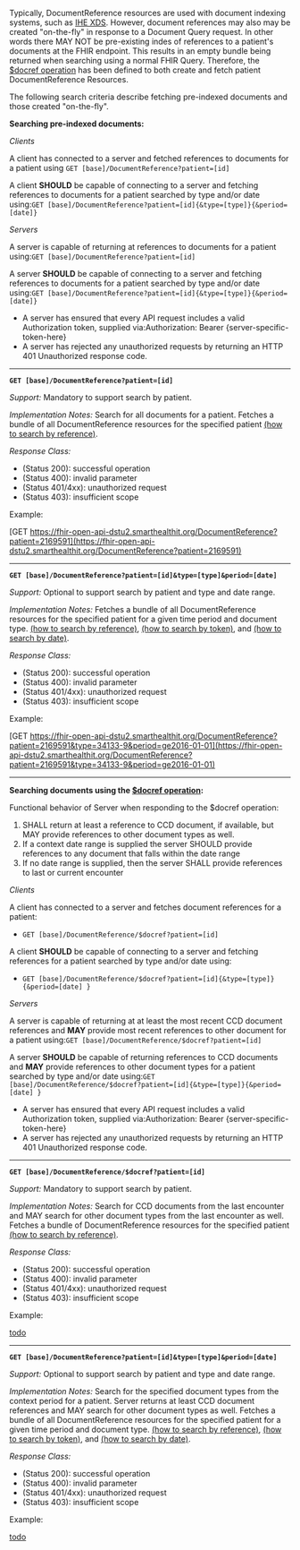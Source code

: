 

Typically, DocumentReference resources are used with document indexing systems, such as [IHE XDS]. However, document references may also may be created "on-the-fly" in response to a Document Query request.  In other words there MAY NOT be pre-existing indes of references to a patient's documents at the FHIR endpoint. This results in an empty bundle being returned when searching using a normal FHIR Query.  Therefore, the [$docref operation] has been defined to both create and fetch patient DocumentReference Resources.


The following search criteria describe fetching pre-indexed documents and those created "on-the-fly".


**Searching pre-indexed documents:**

*Clients*

A client has connected to a server and fetched references to documents for a patient using `GET [base]/DocumentReference?patient=[id]`

A client **SHOULD** be capable of connecting to a server and fetching references to documents for a patient searched by type and/or date using:`GET [base]/DocumentReference?patient=[id]{&type=[type]}{&period=[date]}`


*Servers*


A server is capable of returning at references to documents for a patient using:`GET [base]/DocumentReference?patient=[id]`

 A server **SHOULD** be capable of connecting to a server and fetching references to documents for a patient searched by type and/or date using:`GET [base]/DocumentReference?patient=[id]{&type=[type]}{&period=[date]}`


- A server has ensured that every API request includes a valid Authorization token, supplied via:Authorization: Bearer {server-specific-token-here}
- A server has rejected any unauthorized requests by returning an HTTP 401 Unauthorized response code.

----

**`GET [base]/DocumentReference?patient=[id]`**

*Support:* Mandatory to support search by patient.

*Implementation Notes:* Search for all documents for a patient. Fetches a bundle of all DocumentReference resources for the specified patient [(how to search by reference)].

*Response Class:*

- (Status 200): successful operation
- (Status 400): invalid parameter
- (Status 401/4xx): unauthorized request
- (Status 403): insufficient scope

Example:

[GET https://fhir-open-api-dstu2.smarthealthit.org/DocumentReference?patient=2169591](https://fhir-open-api-dstu2.smarthealthit.org/DocumentReference?patient=2169591)

------

**`GET [base]/DocumentReference?patient=[id]&type=[type]&period=[date]`**

*Support:* Optional to support search by patient and type and date range.

*Implementation Notes:* Fetches a bundle of all DocumentReference resources for the specified patient for a given time period and document type.  [(how to search by reference)], [(how to search by token)], and [(how to search by date)].

*Response Class:*

 - (Status 200): successful operation
 - (Status 400): invalid parameter
 - (Status 401/4xx): unauthorized request
 - (Status 403): insufficient scope

Example:

[GET https://fhir-open-api-dstu2.smarthealthit.org/DocumentReference?patient=2169591&type=34133-9&period=ge2016-01-01](https://fhir-open-api-dstu2.smarthealthit.org/DocumentReference?patient=2169591&type=34133-9&period=ge2016-01-01)

-----

**Searching documents using the [$docref operation]:**

Functional behavior of Server when responding to the $docref operation:

1. SHALL return at least a reference to CCD document, if available, but MAY provide references to other document types as well.
2. If a context date range is supplied the server SHOULD provide references to any document that falls within the date range
3. If no date range is supplied, then the server SHALL provide references to last or current encounter


*Clients*

A client has connected to a server and fetches document references for a patient:
 - `GET [base]/DocumentReference/$docref?patient=[id]`

A client **SHOULD** be capable of connecting to a server and fetching references for a patient searched by type and/or date using:
 - `GET [base]/DocumentReference/$docref?patient=[id]{&type=[type]}{&period=[date]
 }`


*Servers*

 A server is capable of returning at at least the most recent CCD document references and **MAY** provide most recent references to other document for a patient using:`GET [base]/DocumentReference/$docref?patient=[id]`


 A server **SHOULD** be capable of returning references to CCD documents and **MAY** provide references to other document types for a patient searched by type and/or date using:`GET [base]/DocumentReference/$docref?patient=[id]{&type=[type]}{&period=[date]
  }`


- A server has ensured that every API request includes a valid Authorization token, supplied via:Authorization: Bearer {server-specific-token-here}
- A server has rejected any unauthorized requests by returning an HTTP 401 Unauthorized response code.

-----

**`GET [base]/DocumentReference/$docref?patient=[id]`**

*Support:* Mandatory to support search by patient.

*Implementation Notes:* Search for CCD documents from the last encounter and MAY search for other document types from the last encounter as well. Fetches a bundle of DocumentReference resources for the specified patient [(how to search by reference)].

*Response Class:*

- (Status 200): successful operation
- (Status 400): invalid parameter
- (Status 401/4xx): unauthorized request
- (Status 403): insufficient scope

Example:

[todo](#.html)

----

**`GET [base]/DocumentReference?patient=[id]&type=[type]&period=[date]`**

*Support:* Optional to support search by patient and type and date range.

*Implementation Notes:* Search for the specified document types from the context period for a patient. Server returns at least CCD document references and MAY search for other document types as well. Fetches a bundle of all DocumentReference resources for the specified patient for a given time period and document type.  [(how to search by reference)], [(how to search by token)], and [(how to search by date)].

*Response Class:*

 - (Status 200): successful operation
 - (Status 400): invalid parameter
 - (Status 401/4xx): unauthorized request
 - (Status 403): insufficient scope

Example:

[todo](#.html)


[(how to search by reference)]: http://hl7.org/fhir/DSTU2/search.html#reference
[(how to search by token)]: http://hl7.org/fhir/DSTU2/search.html#token
[(how to search by date)]: http://hl7.org/fhir/DSTU2/search.html#date
[IHE XDS]: http://wiki.ihe.net/index.php?title=Cross-Enterprise_Document_Sharing
[$docref operation]: OperationDefinition-get-docref.html
